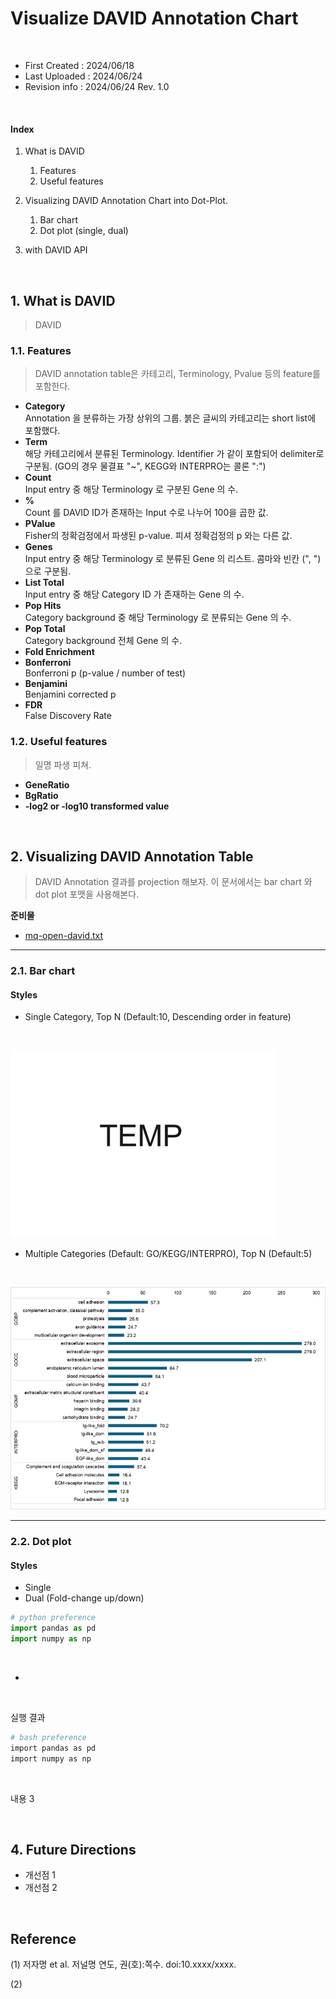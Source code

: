 # __Visualize DAVID Annotation Chart__

</br>

* First Created : 2024/06/18
* Last Uploaded : 2024/06/24
* Revision info : 2024/06/24 Rev. 1.0

</br>

#### Index
1. What is DAVID
   1. Features
   2. Useful features
   
2. Visualizing DAVID Annotation Chart into Dot-Plot.
   1. Bar chart
   2. Dot plot (single, dual)
   
3. with DAVID API

</br>

## 1. What is DAVID
> DAVID

### 1.1. Features
> DAVID annotation table은 카테고리, Terminology, Pvalue 등의 feature를 포함한다.

- __Category__
  </br> Annotation 을 분류하는 가장 상위의 그룹. 붉은 글씨의 카테고리는 short list에 포함했다.
- __Term__
  </br> 해당 카테고리에서 분류된 Terminology. Identifier 가 같이 포함되어 delimiter로 구분됨. (GO의 경우 물결표 "~", KEGG와 INTERPRO는 콜론 ":")
- __Count__
  </br> Input entry 중 해당 Terminology 로 구분된 Gene 의 수.
- __%__
  </br> Count 를 DAVID ID가 존재하는 Input 수로 나누어 100을 곱한 값.
- __PValue__
  </br> Fisher의 정확검정에서 파생된 p-value. 피셔 정확검정의 p 와는 다른 값.
- __Genes__
  </br> Input entry 중 해당 Terminology 로 분류된 Gene 의 리스트. 콤마와 빈칸 (", ")으로 구분됨.
- __List Total__
  </br> Input entry 중 해당 Category ID 가 존재하는 Gene 의 수.
- __Pop Hits__
  </br> Category background 중 해당 Terminology 로 분류되는 Gene 의 수.
- __Pop Total__
  </br> Category background 전체 Gene 의 수.
- __Fold Enrichment__
  </br> 
- __Bonferroni__
  </br> Bonferroni p (p-value / number of test)
- __Benjamini__
  </br> Benjamini corrected p
- __FDR__
  </br> False Discovery Rate

### 1.2. Useful features
> 일명 파생 피쳐.

- __GeneRatio__
- __BgRatio__
- __-log2 or -log10 transformed value__

</br>

## 2. Visualizing DAVID Annotation Table

> DAVID Annotation 결과를 projection 해보자. 이 문서에서는 bar chart 와 dot plot 포맷을 사용해본다.

__준비물__
- [mq-open-david.txt][david-ex1]

---
### 2.1. Bar chart

#### Styles
- Single Category, Top N (Default:10, Descending order in feature)
  
</br>

  ![temp](../assets/temp_300px.png)

- Multiple Categories (Default: GO/KEGG/INTERPRO), Top N (Default:5)

</br>

  ![temp2](../assets/vizdavid/bar_style1_600px.png)

---
### 2.2. Dot plot

#### Styles
- Single
- Dual (Fold-change up/down)




```python
# python preference
import pandas as pd
import numpy as np
```

<br>

-

<br>

실행 결과
```bash
# bash preference
import pandas as pd
import numpy as np
```

<br>

내용 3



<br>

## 4. Future Directions
- 개선점 1
- 개선점 2

<br>

## Reference
(1) 저자명 et al. 저널명 연도, 권(호):쪽수. doi:10.xxxx/xxxx.

(2)


[Ext1]:https://blog.naver.com/simhc0714
[david-ex1]:https://github.com/simhc0714/oreome/blob/main/example/maxquant_opendata/mq_open-david.txt

